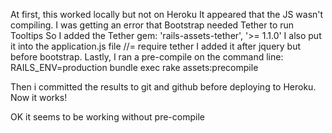 At first, this worked locally but not on Heroku
It appeared that the JS wasn't compiling.
I was getting an error that Bootstrap needed Tether to run Tooltips
So I added the Tether gem: 'rails-assets-tether', '>= 1.1.0'
I also put it into the application.js file
//= require tether
I added it after jquery but before bootstrap.
Lastly, I ran a pre-compile on the command line:
RAILS_ENV=production bundle exec rake assets:precompile

Then i committed the results to git and github
before deploying to Heroku.
Now it works!

OK it seems to be working without pre-compile